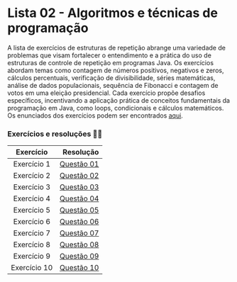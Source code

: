 # Lista 02 - Algoritmos e técnicas de programação

A lista de exercícios de estruturas de repetição abrange uma variedade de problemas que visam fortalecer o entendimento e a prática do uso de estruturas de controle de repetição em programas Java. Os exercícios abordam temas como contagem de números positivos, negativos e zeros, cálculos percentuais, verificação de divisibilidade, séries matemáticas, análise de dados populacionais, sequência de Fibonacci e contagem de votos em uma eleição presidencial. Cada exercício propõe desafios específicos, incentivando a aplicação prática de conceitos fundamentais da programação em Java, como loops, condicionais e cálculos matemáticos. Os enunciados dos exercícios podem ser encontrados [aqui](Enunciados02.pdf).



### Exercícios e resoluções 👩‍💻

| Exercício | Resolução                             |
|:---------:|-----------------------------------------:|
| Exercício 1 | [Questão 01](questao1.java) |
| Exercício 2 | [Questão 02](questao2.java) |
| Exercício 3 | [Questão 03](questao3.java) |
| Exercício 4 | [Questão 04](questao4.java) |
| Exercício 5 | [Questão 05](questao5.java) |
| Exercício 6 | [Questão 06](questao6.java) |
| Exercício 7 | [Questão 07](questao7.java) |
| Exercício 8 | [Questão 08](questao08.java) |
| Exercício 9 | [Questão 09](questao9.java) |
| Exercício 10 | [Questão 10](questao10.java) |

